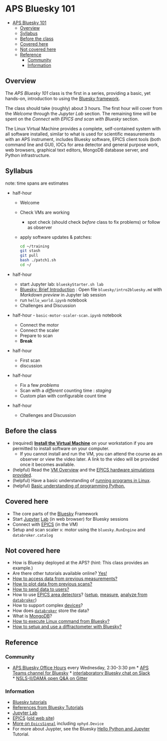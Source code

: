 # APS Bluesky 101

- [APS Bluesky 101](#aps-bluesky-101)
  - [Overview](#overview)
  - [Syllabus](#syllabus)
  - [Before the class](#before-the-class)
  - [Covered here](#covered-here)
  - [Not covered here](#not-covered-here)
  - [Reference](#reference)
    - [Community](#community)
    - [Information](#information)

## Overview

The *APS Bluesky 101* class is the first in a series, providing a basic, yet
hands-on, introduction to using the [Bluesky framework](https://blueskyproject.io).

The class should take (roughly) about 3 hours.  The first hour will cover
from the *Welcome* through the *Jupyter Lab* section.  The remaining time
will be spent on the *Connect with EPICS and scan with Bluesky* section.

The Linux Virtual Machine provides a complete, self-contained system with all
software installed, similar to what is used for scientific measurements with
an APS instrument, includes Bluesky software, EPICS client tools (both command
line and GUI), IOCs for area detector and general purpose work, web browsers,
graphical text editors, MongoDB database server, and Python infrastructure.

## Syllabus

note: time spans are estimates

- half-hour
  - Welcome
  - Check VMs are working
    - spot check (should check _before_ class to fix problems) or follow as observer
  - apply software updates & patches:

    ```sh
    cd ~/training
    git stash
    git pull
    bash ./patch1.sh
    cd ~/
    ```

- half-hour
  - start Jupyter lab: `blueskyStarter.sh lab`
  - [Bluesky: Brief Introduction](bluesky/intro2bluesky.md) : Open file `bluesky/intro2bluesky.md` with *Markdown preview* in Jupyter lab session
  - run `hello_world.ipynb` notebook
  - Challenges and Discussion
- half-hour -  `basic-motor-scaler-scan.ipynb` notebook
  - Connect the motor
  - Connect the scaler
  - Prepare to scan
  - **Break**
- half-hour
  - First scan
  - discussion
- half-hour
  - Fix a few _problems_
  - Scan with a *different* counting time : _staging_
  - Custom plan with configurable count time
- half-hour
  - Challenges and Discussion

## Before the class

- (required) [**Install the Virtual Machine**](https://github.com/BCDA-APS/epics-bluesky-vm/blob/main/install_vm.md) on your workstation if you are permitted to install software on your computer.
  - If you cannot install and run the VM, you can attend the course as
    an observer or view the video later.  A link to the video will be provided
    once it becomes available.
- (helpful) Read the [VM Overview](https://github.com/BCDA-APS/epics-bluesky-vm/blob/main/README.md#about-this-vm) and the [EPICS hardware simulations provided](https://nbviewer.jupyter.org/github/BCDA-APS/bluesky_training/blob/main/describe_instrument.ipynb#Description).
- (helpful) Have a basic understanding of [running programs in Linux](https://maker.pro/linux/tutorial/basic-linux-commands-for-beginners).
- (helpful) [Basic understanding of programming Python.](https://www.python.org/about/gettingstarted/)

## Covered here

- The core parts of the [Bluesky](https://blueskyproject.io) Framework
- Start [Jupyter](https://jupyter.org/) [Lab](https://jupyterlab.readthedocs.io) (in web browser) for Bluesky sessions
- Connect with [EPICS](https://epics-controls.org/) (in the VM)
- Setup and scan scaler _v._ motor using the `bluesky.RunEngine` and `databroker.catalog`

## Not covered here

- How is Bluesky deployed at the APS? (hint: This class provides an example.)
- Are there other tutorials available online?  [Yes!](https://blueskyproject.io/tutorials/README.html)
- [How to access data from previous measurements?](https://nbviewer.jupyter.org/github/BCDA-APS/bluesky_training/blob/main/after_measurement.ipynb)
- [How to plot data from previous scans?](https://nbviewer.jupyter.org/github/BCDA-APS/bluesky_training/blob/main/plot_x_y_databroker.ipynb)
- [How to send data to users?](https://github.com/BCDA-APS/bluesky_training/blob/main/resources/example-data/README.md)
- How to use [EPICS area detectors](https://areadetector.github.io)? ([setup](https://apstools.readthedocs.io/en/latest/examples/_ad__pilatus.html), [measure](https://nbviewer.jupyter.org/github/BCDA-APS/bluesky_training/blob/main/locate_image_peak.ipynb), [analyze from `databroker`](https://nbviewer.jupyter.org/github/BCDA-APS/bluesky_training/blob/main/bluesky/databroker_analysis.ipynb))
- How to support complex [devices](https://blueskyproject.io/ophyd/tutorials/device.html?highlight=device)?
- How does [`databroker`](https://blueskyproject.io/databroker/) store the data?
- What is [MongoDB](https://www.mongodb.com/)?
- [How to execute Linux command from Bluesky?](https://nbviewer.jupyter.org/github/BCDA-APS/bluesky_training/blob/main/demo_doodle.ipynb)
- [How to setup and use a diffractometer with Bluesky?](https://blueskyproject.io/hklpy/examples/index.html)

## Reference

### Community

* [APS Bluesky Office Hours](https://tinyurl.com/BlueskyOfficeHours) every Wednesday, 2:30-3:30 pm
* [APS Teams channel for Bluesky](https://teams.microsoft.com/l/channel/19%3af9523bff12844888b25bd7d49a5fad56%40thread.skype/Bluesky?groupId=334721bd-e27f-4663-add0-9941fb4e98e8&tenantId=0cfca185-25f7-49e3-8ae7-704d5326e285)
* [interlaboratory Bluesky chat on Slack](https://nikea.slack.com)
* [NSLS-II/DAMA open Q&A on Gitter](https://gitter.im/NSLS-II/DAMA)

### Information

- [Bluesky tutorials](https://blueskyproject.io/tutorials/README.html)
- [References from Bluesky Tutorials](https://blueskyproject.io/tutorials/README.html#references)
- [Jupyter Lab](https://jupyterlab.readthedocs.io)
- [EPICS](https://epics-controls.org/) ([old web site](https://epics.anl.gov/))
- [More on `EpicsSignal`](https://nbviewer.jupyter.org/github/BCDA-APS/bluesky_training/blob/main/connect_epics.ipynb) including `ophyd.Device`
- For more about Juypter, see the Bluesky [Hello Python and Jupyter](https://blueskyproject.io/tutorials/Hello%20Python%20and%20Jupyter.html) Tutorial.
